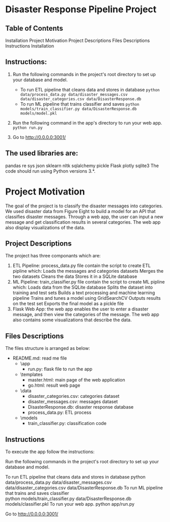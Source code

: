 # Disaster Response Pipeline Project

## Table of Contents
Installation
Project Motivation
Project Descriptions
Files Descriptions
Instructions
Installation

## Instructions:
1. Run the following commands in the project's root directory to set up your database and model.

    - To run ETL pipeline that cleans data and stores in database
        `python data/process_data.py data/disaster_messages.csv data/disaster_categories.csv data/DisasterResponse.db`
    - To run ML pipeline that trains classifier and saves
        `python models/train_classifier.py data/DisasterResponse.db models/model.pkl`

2. Run the following command in the app's directory to run your web app.
    `python run.py`

3. Go to http://0.0.0.0:3001/

## The used libraries are:

pandas
re
sys
json
sklearn
nltk
sqlalchemy
pickle
Flask
plotly
sqlite3
The code should run using Python versions 3.*.

# Project Motivation
The goal of the project is to classify the disaster messages into categories. We used disaster data from Figure Eight to build a model for an API that classifies disaster messages. Through a web app, the user can input a new message and get classification results in several categories. The web app also display visualizations of the data.

## Project Descriptions
The project has three componants which are:

1. ETL Pipeline: process_data.py file contain the script to create ETL pipline which:
Loads the messages and categories datasets
Merges the two datasets
Cleans the data
Stores it in a SQLite database
2. ML Pipeline: train_classifier.py file contain the script to create ML pipline which:
Loads data from the SQLite database
Splits the dataset into training and test sets
Builds a text processing and machine learning pipeline
Trains and tunes a model using GridSearchCV
Outputs results on the test set
Exports the final model as a pickle file
3. Flask Web App: the web app enables the user to enter a disaster message, and then view the categories of the message.
The web app also contains some visualizations that describe the data.

## Files Descriptions
The files structure is arranged as below:

- README.md: read me file
	- \app
		- run.py: flask file to run the app
	- \templates
		- master.html: main page of the web application 
		- go.html: result web page
	- \data
		- disaster_categories.csv: categories dataset
		- disaster_messages.csv: messages dataset
		- DisasterResponse.db: disaster response database
		- process_data.py: ETL process
	- \models
		- train_classifier.py: classification code
## Instructions
To execute the app follow the instructions:

Run the following commands in the project's root directory to set up your database and model.

To run ETL pipeline that cleans data and stores in database 
python data/process_data.py data/disaster_messages.csv data/disaster_categories.csv data/DisasterResponse.db
To run ML pipeline that trains and saves classifier  
python models/train_classifier.py data/DisasterResponse.db models/classifier.pkl
To run your web app. 
python app/run.py

Go to http://0.0.0.0:3001/
